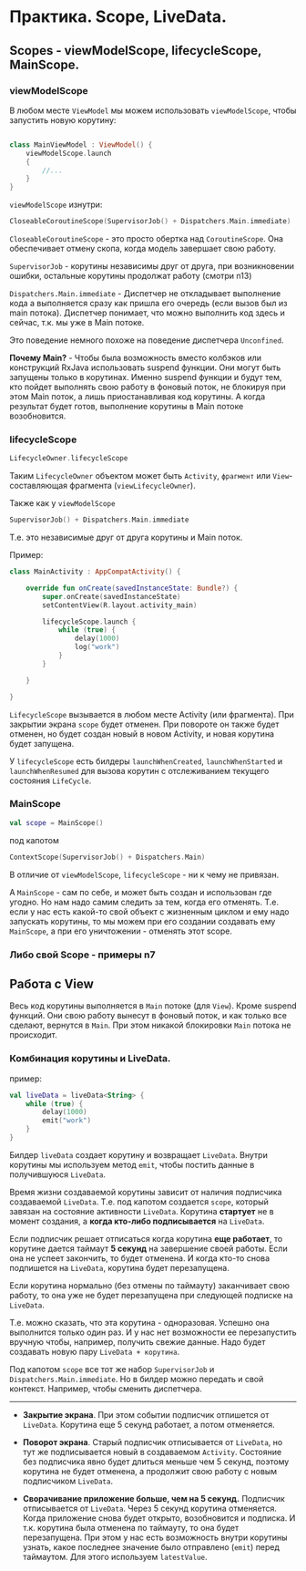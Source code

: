 # Практика. Scope, LiveData.

## Scopes - viewModelScope, lifecycleScope, MainScope.

### viewModelScope

В любом месте `ViewModel` мы можем использовать `viewModelScope`, чтобы запустить новую корутину:

```kotlin

class MainViewModel : ViewModel() {
    viewModelScope.launch
    {
        //...
    }
}
```

`viewModelScope` изнутри:

```kotlin
CloseableCoroutineScope(SupervisorJob() + Dispatchers.Main.immediate)
```

`CloseableCoroutineScope` - это просто обертка над `CoroutineScope`. Она обеспечивает отмену скопа,
когда модель завершает свою работу.

`SupervisorJob` - корутины независимы друг от друга, при возникновении ошибки, остальные корутины
продолжат работу (смотри n13)

`Dispatchers.Main.immediate` - Диспетчер не откладывает выполнение кода а выполняется сразу как
пришла его очередь (если вызов был из main потока). Диспетчер понимает, что можно выполнить
код здесь и сейчас, т.к. мы уже в Main потоке.

Это поведение немного похоже на поведение диспетчера `Unconfined`.

**Почему Main?** - Чтобы была возможность вместо колбэков или конструкций RxJava использовать
suspend
функции. Они могут быть запущены только в корутинах. Именно suspend функции и будут тем, кто пойдет
выполнять свою работу в фоновый поток, не блокируя при этом Main поток, а лишь приостанавливая код
корутины. А когда результат будет готов, выполнение корутины в Main потоке возобновится.

### lifecycleScope

```kotlin
LifecycleOwner.lifecycleScope
```

Таким `LifecycleOwner` объектом может быть `Activity`, `фрагмент` или `View`-составляющая
фрагмента (`viewLifecycleOwner`).

Также как у `viewModelScope`

```kotlin
SupervisorJob() + Dispatchers.Main.immediate
```

Т.е. это независимые друг от друга корутины и Main поток.

Пример:

```kotlin
class MainActivity : AppCompatActivity() {

    override fun onCreate(savedInstanceState: Bundle?) {
        super.onCreate(savedInstanceState)
        setContentView(R.layout.activity_main)

        lifecycleScope.launch {
            while (true) {
                delay(1000)
                log("work")
            }
        }

    }

}
```

`LifecycleScope` вызывается в любом месте Activity (или фрагмента). При закрытии экрана `scope`
будет отменен. При повороте он также будет отменен, но будет создан новый в новом Activity, и новая
корутина будет запущена.

У `lifecycleScope` есть билдеры `launchWhenCreated`, `launchWhenStarted` и `launchWhenResumed` для
вызова корутин с отслеживанием текущего состояния `LifeCycle`.

### MainScope

```kotlin
val scope = MainScope()
```

под капотом

```kotlin
ContextScope(SupervisorJob() + Dispatchers.Main)
```

В отличие от `viewModelScope`, `lifecycleScope` - ни к чему не привязан.

А `MainScope` - сам по себе, и может быть создан и использован где угодно. Но нам надо самим следить
за тем, когда его отменять. Т.е. если у нас есть какой-то свой объект с жизненным циклом и ему надо
запускать корутины, то мы можем при его создании создавать ему `MainScope`, а при его уничтожении -
отменять этот scope.

### Либо свой Scope - примеры n7

## Работа с View

Весь код корутины выполняется в `Main` потоке (для `View`). Кроме suspend функций. Они свою работу
вынесут в фоновый поток, и как только все сделают, вернутся в `Main`. При этом никакой
блокировки `Main` потока не происходит.

### Комбинация корутины и LiveData.

пример:

```kotlin
val liveData = liveData<String> {
    while (true) {
        delay(1000)
        emit("work")
    }
}
```

Билдер `liveData` создает корутину и возвращает `LiveData`. Внутри корутины мы используем
метод `emit`, чтобы постить данные в получившуюся `LiveData`.

Время жизни создаваемой корутины зависит от наличия подписчика создаваемой `LiveData`. Т.е. под
капотом создается `scope`, который завязан на состояние активности `LiveData`. Корутина **стартует**
не в момент создания, а **когда кто-либо подписывается** на `LiveData`.

Если подписчик решает отписаться когда корутина **еще работает**, то корутине дается таймаут **5
секунд** на завершение своей работы. Если она не успеет закончить, то будет отменена. И когда кто-то
снова подпишется на `LiveData`, корутина будет перезапущена.

Если корутина нормально (без отмены по таймауту) заканчивает свою работу, то она уже не будет
перезапущена при следующей подписке на `LiveData`.

Т.е. можно сказать, что эта корутина - одноразовая. Успешно она выполнится только один раз. И у нас
нет возможности ее перезапустить вручную чтобы, например, получить свежие данные. Надо будет
создавать новую пару `LiveData + корутина`.

Под капотом `scope` все тот же набор `SupervisorJob` и `Dispatchers.Main.immediate`. Но в билдер
можно передать и свой контекст. Например, чтобы сменить диспетчера.

***

* **Закрытие экрана**. При этом событии подписчик отпишется от `LiveData`. Корутина еще 5 секунд
  работает, а потом отменяется.

* **Поворот экрана**. Старый подписчик отписывается от `LiveData`, но тут же подписывается новый в
  создаваемом `Activity`. Состояние без подписчика явно будет длиться меньше чем 5 секунд, поэтому
  корутина не будет отменена, а продолжит свою работу с новым подписчиком `LiveData`.

* **Сворачивание приложение больше, чем на 5 секунд.** Подписчик отписывается от `LiveData`. Через 5
  секунд корутина отменяется. Когда приложение снова будет открыто, возобновится и подписка. И т.к.
  корутина была отменена по таймауту, то она будет перезапущена. При этом у нас есть возможность
  внутри корутины узнать, какое последнее значение было отправлено (`emit`) перед таймаутом. Для
  этого используем `latestValue`.